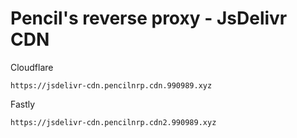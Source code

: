 # Pencil's reverse proxy - JsDelivr CDN
Cloudflare
```
https://jsdelivr-cdn.pencilnrp.cdn.990989.xyz
```
Fastly
```
https://jsdelivr-cdn.pencilnrp.cdn2.990989.xyz
```
